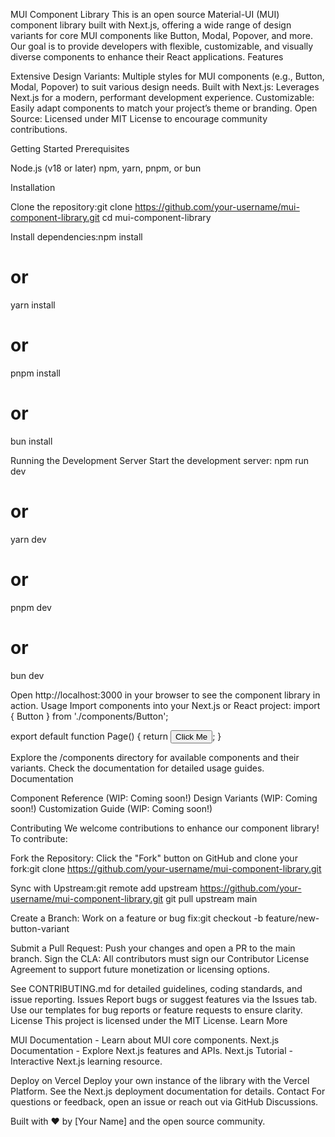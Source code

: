 MUI Component Library
This is an open source Material-UI (MUI) component library built with Next.js, offering a wide range of design variants for core MUI components like Button, Modal, Popover, and more. Our goal is to provide developers with flexible, customizable, and visually diverse components to enhance their React applications.
Features

Extensive Design Variants: Multiple styles for MUI components (e.g., Button, Modal, Popover) to suit various design needs.
Built with Next.js: Leverages Next.js for a modern, performant development experience.
Customizable: Easily adapt components to match your project’s theme or branding.
Open Source: Licensed under MIT License to encourage community contributions.

Getting Started
Prerequisites

Node.js (v18 or later)
npm, yarn, pnpm, or bun

Installation

Clone the repository:git clone https://github.com/your-username/mui-component-library.git
cd mui-component-library


Install dependencies:npm install
# or
yarn install
# or
pnpm install
# or
bun install



Running the Development Server
Start the development server:
npm run dev
# or
yarn dev
# or
pnpm dev
# or
bun dev

Open http://localhost:3000 in your browser to see the component library in action.
Usage
Import components into your Next.js or React project:
import { Button } from './components/Button';

export default function Page() {
  return <Button variant="primary" design="rounded">Click Me</Button>;
}

Explore the /components directory for available components and their variants. Check the documentation for detailed usage guides.
Documentation

Component Reference (WIP: Coming soon!)
Design Variants (WIP: Coming soon!)
Customization Guide (WIP: Coming soon!)

Contributing
We welcome contributions to enhance our component library! To contribute:

Fork the Repository: Click the "Fork" button on GitHub and clone your fork:git clone https://github.com/your-username/mui-component-library.git


Sync with Upstream:git remote add upstream https://github.com/your-username/mui-component-library.git
git pull upstream main


Create a Branch: Work on a feature or bug fix:git checkout -b feature/new-button-variant


Submit a Pull Request: Push your changes and open a PR to the main branch.
Sign the CLA: All contributors must sign our Contributor License Agreement to support future monetization or licensing options.

See CONTRIBUTING.md for detailed guidelines, coding standards, and issue reporting.
Issues
Report bugs or suggest features via the Issues tab. Use our templates for bug reports or feature requests to ensure clarity.
License
This project is licensed under the MIT License.
Learn More

MUI Documentation - Learn about MUI core components.
Next.js Documentation - Explore Next.js features and APIs.
Next.js Tutorial - Interactive Next.js learning resource.

Deploy on Vercel
Deploy your own instance of the library with the Vercel Platform. See the Next.js deployment documentation for details.
Contact
For questions or feedback, open an issue or reach out via GitHub Discussions.

Built with ❤️ by [Your Name] and the open source community.

